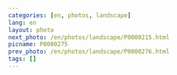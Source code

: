 ```yaml
---
categories: [en, photos, landscape]
lang: en
layout: photo
next_photo: /en/photos/landscape/P0000215.html
picname: P0000275
prev_photo: /en/photos/landscape/P0000276.html
tags: []
---
```

